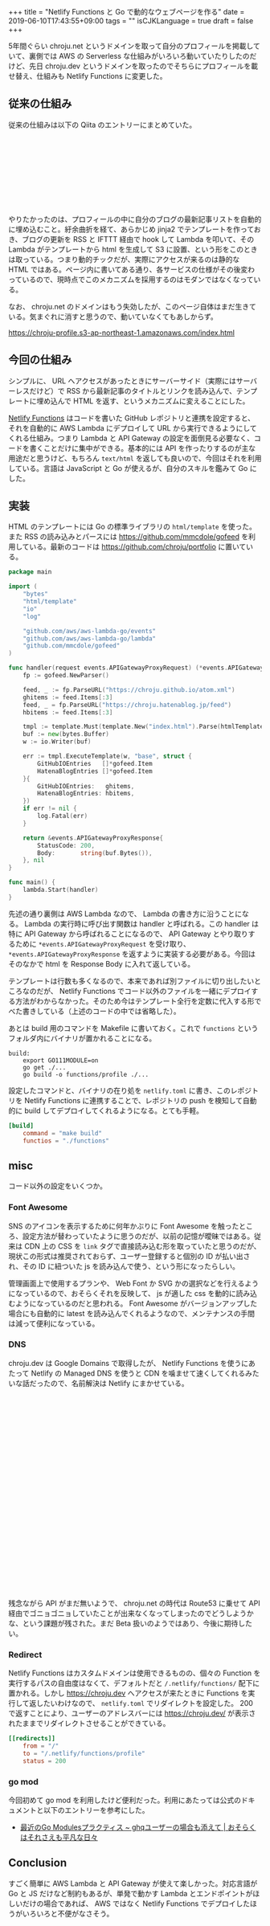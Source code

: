 +++
title = "Netlify Functions と Go で動的なウェブページを作る"
date = 2019-06-10T17:43:55+09:00
tags = ""
isCJKLanguage = true
draft = false
+++

5年間ぐらい chroju.net というドメインを取って自分のプロフィールを掲載していて、裏側では AWS の Serverless な仕組みがいろいろ動いていたりしたのだけど、先日 chroju.dev というドメインを取ったのでそちらにプロフィールを載せ替え、仕組みも Netlify Functions に変更した。

## 従来の仕組み

従来の仕組みは以下の Qiita のエントリーにまとめていた。

<div class="iframely-embed"><div class="iframely-responsive" style="height: 140px; padding-bottom: 0;"><a href="https://qiita.com/chroju/items/827dbb9e820f41820e14" data-iframely-url="//cdn.iframe.ly/XTWFfEE"></a></div></div><script async src="//cdn.iframe.ly/embed.js" charset="utf-8"></script>

やりたかったのは、プロフィールの中に自分のブログの最新記事リストを自動的に埋め込むこと。紆余曲折を経て、あらかじめ jinja2 でテンプレートを作っておき、ブログの更新を RSS と IFTTT 経由で hook して Lambda を叩いて、その Lambda がテンプレートから html を生成して S3 に設置、という形をこのときは取っている。つまり動的チックだが、実際にアクセスが来るのは静的な HTML ではある。ページ内に書いてある通り、各サービスの仕様がその後変わっているので、現時点でこのメカニズムを採用するのはモダンではなくなっている。

なお、 chroju.net のドメインはもう失効したが、このページ自体はまだ生きている。気まぐれに消すと思うので、動いていなくてもあしからず。

https://chroju-profile.s3-ap-northeast-1.amazonaws.com/index.html

## 今回の仕組み

シンプルに、 URL へアクセスがあったときにサーバーサイド（実際にはサーバーレスだけど）で RSS から最新記事のタイトルとリンクを読み込んで、テンプレートに埋め込んで HTML を返す、というメカニズムに変えることにした。

[Netlify Functions](https://www.netlify.com/docs/functions/) はコードを書いた GitHub レポジトリと連携を設定すると、それを自動的に AWS Lambda にデプロイして URL から実行できるようにしてくれる仕組み。つまり Lambda と API Gateway の設定を面倒見る必要なく、コードを書くことだけに集中ができる。基本的には API を作ったりするのが主な用途だと思うけど、もちろん `text/html` を返しても良いので、今回はそれを利用している。言語は JavaScript と Go が使えるが、自分のスキルを鑑みて Go にした。

## 実装

HTML のテンプレートには Go の標準ライブラリの `html/template` を使った。また RSS の読み込みとパースには https://github.com/mmcdole/gofeed を利用している。最新のコードは https://github.com/chroju/portfolio に置いている。

```go
package main

import (
	"bytes"
	"html/template"
	"io"
	"log"

	"github.com/aws/aws-lambda-go/events"
	"github.com/aws/aws-lambda-go/lambda"
	"github.com/mmcdole/gofeed"
)

func handler(request events.APIGatewayProxyRequest) (*events.APIGatewayProxyResponse, error) {
	fp := gofeed.NewParser()

	feed, _ := fp.ParseURL("https://chroju.github.io/atom.xml")
	ghitems := feed.Items[:3]
	feed, _ = fp.ParseURL("https://chroju.hatenablog.jp/feed")
	hbitems := feed.Items[:3]

	tmpl := template.Must(template.New("index.html").Parse(htmlTemplate))
	buf := new(bytes.Buffer)
	w := io.Writer(buf)

	err := tmpl.ExecuteTemplate(w, "base", struct {
		GitHubIOEntries   []*gofeed.Item
		HatenaBlogEntries []*gofeed.Item
	}{
		GitHubIOEntries:   ghitems,
		HatenaBlogEntries: hbitems,
	})
	if err != nil {
		log.Fatal(err)
	}

	return &events.APIGatewayProxyResponse{
		StatusCode: 200,
		Body:       string(buf.Bytes()),
	}, nil
}

func main() {
	lambda.Start(handler)
}
```

先述の通り裏側は AWS Lambda なので、 Lambda の書き方に沿うことになる。 Lambda の実行時に呼び出す関数は handler と呼ばれる。この handler は特に API Gateway から呼ばれることになるので、 API Gateway とやり取りするために `*events.APIGatewayProxyRequest` を受け取り、 `*events.APIGatewayProxyResponse` を返すように実装する必要がある。今回はそのなかで html を Response Body に入れて返している。

テンプレートは行数も多くなるので、本来であれば別ファイルに切り出したいところなのだが、 Netlify Functions でコード以外のファイルを一緒にデプロイする方法がわからなかった。そのため今はテンプレート全行を定数に代入する形でべた書きしている（上述のコードの中では省略した）。

あとは build 用のコマンドを Makefile に書いておく。これで `functions` というフォルダ内にバイナリが置かれることになる。

```make
build:
	export GO111MODULE=on
	go get ./...
	go build -o functions/profile ./...
```

設定したコマンドと、バイナリの在り処を `netlify.toml` に書き、このレポジトリを Netlify Functions に連携することで、レポジトリの push を検知して自動的に build してデプロイしてくれるようになる。とても手軽。

```toml
[build]
    command = "make build"
    functios = "./functions"
```

## misc

コード以外の設定をいくつか。

### Font Awesome

SNS のアイコンを表示するために何年かぶりに Font Awesome を触ったところ、設定方法が替わっていたように思うのだが、以前の記憶が曖昧ではある。従来は CDN 上の CSS を `link` タグで直接読み込む形を取っていたと思うのだが、現状この形式は推奨されておらず、ユーザー登録すると個別の ID が払い出され、その ID に紐ついた js を読み込んで使う、という形になったらしい。

管理画面上で使用するプランや、 Web Font か SVG かの選択などを行えるようになっているので、おそらくそれを反映して、 js が適した css を動的に読み込むようになっているのだと思われる。 Font Awesome がバージョンアップした場合にも自動的に latest を読み込んでくれるようなので、メンテナンスの手間は減って便利になっている。

### DNS

chroju.dev は Google Domains で取得したが、 Netlify Functions を使うにあたって Netlify の Managed DNS を使うと CDN を噛ませて速くしてくれるみたいな話だったので、名前解決は Netlify にまかせている。

<div class="iframely-embed"><div class="iframely-responsive" style="padding-bottom: 53.5714%; padding-top: 120px;"><a href="https://www.netlify.com/docs/dns/" data-iframely-url="//cdn.iframe.ly/CpY94NE"></a></div></div><script async src="//cdn.iframe.ly/embed.js" charset="utf-8"></script>

残念ながら API がまだ無いようで、 chroju.net の時代は Route53 に乗せて API 経由でゴニョゴニョしていたことが出来なくなってしまったのでどうしようかな、という課題が残された。まだ Beta 扱いのようではあり、今後に期待したい。

### Redirect

Netlify Functions はカスタムドメインは使用できるものの、個々の Function を実行するパスの自由度はなくて、デフォルトだと `/.netlify/functions/` 配下に置かれる。しかし https://chroju.dev へアクセスが来たときに Functions を実行して返したいわけなので、 `netlify.toml` でリダイレクトを設定した。 200 で返すことにより、ユーザーのアドレスバーには https://chroju.dev/ が表示されたままでリダイレクトさせることができている。

```toml
[[redirects]]
    from = "/"
    to = "/.netlify/functions/profile"
    status = 200
```

### go mod

今回初めて go mod を利用したけど便利だった。利用にあたっては公式のドキュメントと以下のエントリーを参考にした。

* [最近のGo Modulesプラクティス ~ ghqユーザーの場合も添えて | おそらくはそれさえも平凡な日々](https://songmu.jp/riji/entry/2019-03-28-go-modules.html)

## Conclusion

すごく簡単に AWS Lambda と API Gateway が使えて楽しかった。対応言語が Go と JS だけなど制約もあるが、単発で動かす Lambda とエンドポイントがほしいだけの場合であれば、 AWS ではなく Netlify Functions でデプロイしたほうがいろいろと不便がなさそう。

